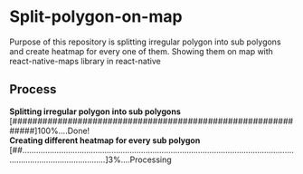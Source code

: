 # Split-polygon-on-map

Purpose of this repository is splitting irregular polygon into sub polygons and create heatmap for every one of them. Showing them on map with react-native-maps library in react-native

## Process

<b> Splitting irregular polygon into sub polygons</b>
[#############################################################]100%....Done!
<br />
<b> Creating different heatmap for every sub polygon</b>
<br />
[##.................................................................................................................................................................]3%....Processing


